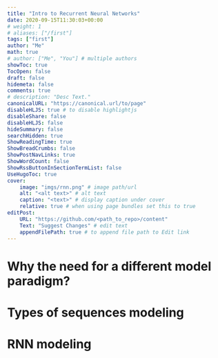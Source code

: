 ```yaml
---
title: "Intro to Recurrent Neural Networks"
date: 2020-09-15T11:30:03+00:00
# weight: 1
# aliases: ["/first"]
tags: ["first"]
author: "Me"
math: true
# author: ["Me", "You"] # multiple authors
showToc: true
TocOpen: false
draft: false
hidemeta: false
comments: true
# description: "Desc Text."
canonicalURL: "https://canonical.url/to/page"
disableHLJS: true # to disable highlightjs
disableShare: false
disableHLJS: false
hideSummary: false
searchHidden: true
ShowReadingTime: true
ShowBreadCrumbs: false
ShowPostNavLinks: true
ShowWordCount: false
ShowRssButtonInSectionTermList: false
UseHugoToc: true
cover:
    image: "imgs/rnn.png" # image path/url
    alt: "<alt text>" # alt text
    caption: "<text>" # display caption under cover
    relative: true # when using page bundles set this to true
editPost:
    URL: "https://github.com/<path_to_repo>/content"
    Text: "Suggest Changes" # edit text
    appendFilePath: true # to append file path to Edit link
---
```


# Why the need for a different model paradigm?

# Types of sequences modeling

# RNN modeling
